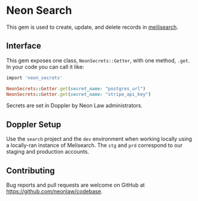 # Neon Search

This gem is used to create, update, and delete records in
[meilisearch](https://meilisearch.com).

## Interface

This gem exposes one class, `NeonSecrets::Getter`, with one method, `.get`. In
your code you can call it like:

```ruby
import 'neon_secrets'

NeonSecrets::Getter.get(secret_name: "postgres_url")
NeonSecrets::Getter.get(secret_name: "stripe_api_key")
```

Secrets are set in Doppler by Neon Law administrators.

## Doppler Setup

Use the `search` project and the `dev` environment when working locally using a
locally-ran instance of Melisearch. The `stg` and `prd` correspond to our
staging and production accounts.

## Contributing

Bug reports and pull requests are welcome on GitHub at
https://github.com/neonlaw/codebase.
